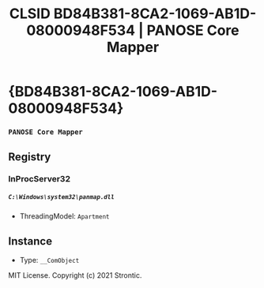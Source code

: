 ﻿---
title: "CLSID BD84B381-8CA2-1069-AB1D-08000948F534 | PANOSE Core Mapper"
excerpt: What is COM-Object CLSID BD84B381-8CA2-1069-AB1D-08000948F534?
---

# {BD84B381-8CA2-1069-AB1D-08000948F534}

### `PANOSE Core Mapper`

## Registry


### InProcServer32

##### `C:\Windows\system32\panmap.dll`
* ThreadingModel: `Apartment`

## Instance

* Type: `__ComObject`

MIT License. Copyright (c) 2021 Strontic.


